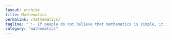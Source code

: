 ```yaml
---
layout: archive
title: Mathematics
permalink: /mathematics/
tagline: " :- If people do not believe that mathematics is simple, it is only because they do not realize how complicated life is."
category: "mathematics"
---
```

